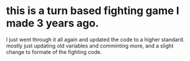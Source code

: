 # this is a turn based fighting game I made 3 years ago.
I just went through it all again and updated the code to a higher standard.
mostly just updating old variables and comminting more, and a slight change to formate of the fighting code.

